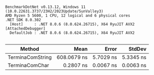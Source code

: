 ```

BenchmarkDotNet v0.13.12, Windows 11 (10.0.22631.3737/23H2/2023Update/SunValley3)
AMD Ryzen 5 5600, 1 CPU, 12 logical and 6 physical cores
.NET SDK 8.0.302
  [Host]     : .NET 8.0.6 (8.0.624.26715), X64 RyuJIT AVX2 [AttachedDebugger]
  DefaultJob : .NET 8.0.6 (8.0.624.26715), X64 RyuJIT AVX2


```
| Method           | Mean        | Error     | StdDev    |
|----------------- |------------:|----------:|----------:|
| TerminaComString | 608.0679 ns | 5.7029 ns | 5.3345 ns |
| TerminaComChar   |   0.2807 ns | 0.0067 ns | 0.0063 ns |
